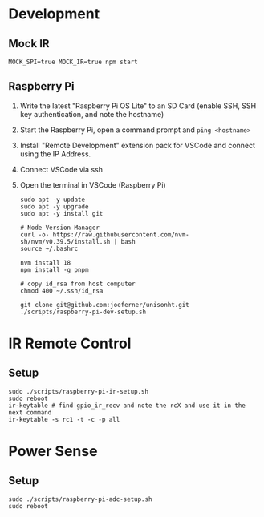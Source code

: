 # Development

## Mock IR

```
MOCK_SPI=true MOCK_IR=true npm start
```

## Raspberry Pi

1.  Write the latest "Raspberry Pi OS Lite" to an SD Card (enable SSH, SSH key authentication, and note the hostname)
1.  Start the Raspberry Pi, open a command prompt and `ping <hostname>`
1.  Install "Remote Development" extension pack for VSCode and connect using the IP Address.
1.  Connect VSCode via ssh
1.  Open the terminal in VSCode (Raspberry Pi)

        sudo apt -y update
        sudo apt -y upgrade
        sudo apt -y install git

        # Node Version Manager
        curl -o- https://raw.githubusercontent.com/nvm-sh/nvm/v0.39.5/install.sh | bash
        source ~/.bashrc

        nvm install 18
        npm install -g pnpm

        # copy id_rsa from host computer
        chmod 400 ~/.ssh/id_rsa

        git clone git@github.com:joeferner/unisonht.git
        ./scripts/raspberry-pi-dev-setup.sh

# IR Remote Control

## Setup

```
sudo ./scripts/raspberry-pi-ir-setup.sh
sudo reboot
ir-keytable # find gpio_ir_recv and note the rcX and use it in the next command
ir-keytable -s rc1 -t -c -p all
```

# Power Sense

## Setup

```
sudo ./scripts/raspberry-pi-adc-setup.sh
sudo reboot
```

